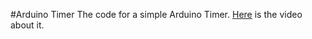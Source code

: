 #Arduino Timer
The code for a simple Arduino Timer. <a href="https://www.youtube.com/watch?v=Cxwx_L6dqV0&ab_channel=Phil">Here</a> is the video about it.
